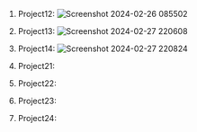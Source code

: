 1. Project12:
![Screenshot 2024-02-26 085502](https://github.com/quancoi2ka3/2024_CSE485_Cong_Nghe_Web/assets/118251984/adfe8228-de0f-4bf2-933b-426cd5bc4f9a)

3. Project13:
![Screenshot 2024-02-27 220608](https://github.com/quancoi2ka3/2024_CSE485_Cong_Nghe_Web/assets/118251984/b320150b-f48d-4eea-b79a-04e5df110852)

4. Project14:
![Screenshot 2024-02-27 220824](https://github.com/quancoi2ka3/2024_CSE485_Cong_Nghe_Web/assets/118251984/44639d1f-664f-4f79-bdd5-42435373ea99)

5. Project21:
6. Project22:
7. Project23:
8. Project24:
